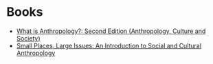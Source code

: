 # Books

  - [What is Anthropology?: Second Edition (Anthropology, Culture and Society)](https://www.amazon.de/gp/product/B071HWDSQ7/ref=ppx_yo_dt_b_d_asin_title_o08?ie=UTF8&psc=1)
  - [Small Places, Large Issues: An Introduction to Social and Cultural Anthropology](https://www.amazon.de/Small-Places-Large-Issues-Introduction-ebook/dp/B014H97NTA/ref=sr_1_1?crid=2FSX21FYR3Q9&dchild=1&keywords=small+places+large+issues&qid=1597584163&s=digital-text&sprefix=small+plaxc%2Cdigital-text%2C356&sr=1-1)
